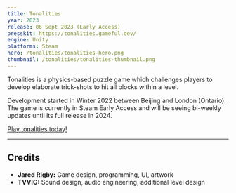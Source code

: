 ```yaml
---
title: Tonalities
year: 2023
release: 06 Sept 2023 (Early Access)
presskit: https://tonalities.gameful.dev/
engine: Unity
platforms: Steam
hero: /tonalities/tonalities-hero.png
thumbnail: /tonalities/tonalities-thumbnail.png
---
```


Tonalities is a physics-based puzzle game which challenges players to develop elaborate trick-shots to hit all blocks within a level.

Development started in Winter 2022 between Beijing and London (Ontario). The game is currently in  Steam Early Access and will be seeing bi-weekly updates until its full release in 2024.

[Play tonalities today!](https://store.steampowered.com/app/2265750?utm_source=gameful)

---

## Credits

- **Jared Rigby:** Game design, programming, UI, artwork
- **TVVIG:** Sound design, audio engineering, additional level design
